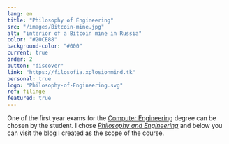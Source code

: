 ```yaml
---
lang: en
title: "Philosophy of Engineering"
src: "/images/Bitcoin-mine.jpg"
alt: "interior of a Bitcoin mine in Russia"
color: "#20CE88"
background-color: "#000"
current: true
order: 2
button: "discover"
link: "https://filosofia.xplosionmind.tk"
personal: true
logo: "Philosophy-of-Engineering.svg"
ref: filinge
featured: true
---
```


One of the first year exams for the <a href="https://didattica.polito.it/pls/portal30/sviluppo.offerta_formativa_2019.vis?p_coorte=2020&p_sdu=37&p_cds=10" rel="noopener" target="_blank">Computer Engineering</a> degree can be chosen by the student. I chose <a href="http://filinge.blogspot.com/" rel="noopener" target="_blank">*Philosophy and Engineering*</a> and below you can visit the blog I created as the scope of the course.
